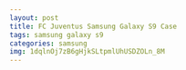 ```yaml
---
layout: post
title: FC Juventus Samsung Galaxy S9 Case
tags: samsung galaxy s9
categories: samsung
img: 1dqlnOj7zB6gHjkSLtpmlUhUSDZOLn_8M
---
```


